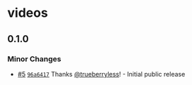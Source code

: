 # videos

## 0.1.0

### Minor Changes

- [#5](https://github.com/trueberryless-org/videos/pull/5) [`96a6417`](https://github.com/trueberryless-org/videos/commit/96a6417473ea64ccde6495819ce1510bb418c188) Thanks [@trueberryless](https://github.com/trueberryless)! - Initial public release
